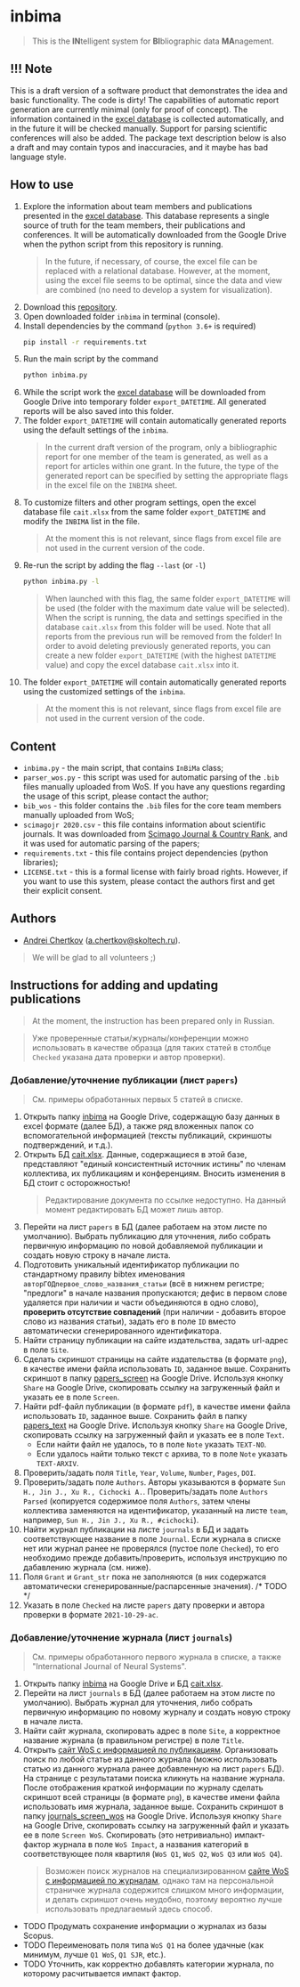 # inbima

> This is the **IN**telligent system for **BI**bliographic data **MA**nagement.


## !!! Note

This is a draft version of a software product that demonstrates the idea and basic functionality. The code is dirty! The capabilities of automatic report generation are currently minimal (only for proof of concept). The information contained in the [excel database](https://docs.google.com/spreadsheets/d/1jz76t2bRMzlNqL315SUf1WKr45lWu-c_/edit?usp=sharing&ouid=102021586566196668105&rtpof=true&sd=true) is collected automatically, and in the future it will be checked manually. Support for parsing scientific conferences will also be added. The package text description below is also a draft and may contain typos and inaccuracies, and it maybe has bad language style.


## How to use

1. Explore the information about team members and publications presented in the [excel database](https://docs.google.com/spreadsheets/d/1jz76t2bRMzlNqL315SUf1WKr45lWu-c_/edit?usp=sharing&ouid=102021586566196668105&rtpof=true&sd=true). This database represents a single source of truth for the team members, their publications and conferences. It will be automatically downloaded from the Google Drive when the python script from this repository is running.
    > In the future, if necessary, of course, the excel file can be replaced with a relational database. However, at the moment, using the excel file seems to be optimal, since the data and view are combined (no need to develop a system for visualization).
2. Download this [repository](https://github.com/SkoltechAI/inbima).
3. Open downloaded folder `inbima` in terminal (console).
4. Install dependencies by the command (`python 3.6+` is required)
    ```bash
    pip install -r requirements.txt
    ```
5. Run the main script by the command
    ```bash
    python inbima.py
    ```
6. While the script work the [excel database](https://docs.google.com/spreadsheets/d/1jz76t2bRMzlNqL315SUf1WKr45lWu-c_/edit?usp=sharing&ouid=102021586566196668105&rtpof=true&sd=true) will be downloaded from Google Drive into temporary folder `export_DATETIME`. All generated reports will be also saved into this folder.
7. The folder `export_DATETIME` will contain automatically generated reports using the default settings of the `inbima`.
    > In the current draft version of the program, only a bibliographic report for one member of the team is generated, as well as a report for articles within one grant. In the future, the type of the generated report can be specified by setting the appropriate flags in the excel file on the `INBIMA` sheet.
8. To customize filters and other program settings, open the excel database file `cait.xlsx` from the same folder `export_DATETIME` and modify the `INBIMA` list in the file.
    > At the moment this is not relevant, since flags from excel file are not used in the current version of the code.
9. Re-run the script by adding the flag `--last` (or `-l`)
    ```bash
    python inbima.py -l
    ```
    > When launched with this flag, the same folder `export_DATETIME` will be used (the folder with the maximum date value will be selected). When the script is running, the data and settings specified in the database `cait.xlsx` from this folder will be used. Note that all reports from the previous run will be removed from the folder! In order to avoid deleting previously generated reports, you can create a new folder `export_DATETIME` (with the highest `DATETIME` value) and copy the excel database `cait.xlsx` into it.
10. The folder `export_DATETIME` will contain automatically generated reports using the customized settings of the `inbima`.
    > At the moment this is not relevant, since flags from excel file are not used in the current version of the code.


## Content

- `inbima.py` - the main script, that contains `InBiMa` class;
- `parser_wos.py` - this script was used for automatic parsing of the `.bib` files manually uploaded from WoS. If you have any questions regarding the usage of this script, please contact the author;
- `bib_wos` - this folder contains the `.bib` files for the core team members manually uploaded from WoS;
- `scimagojr 2020.csv` - this file contains information about scientific journals. It was downloaded from [Scimago Journal & Country Rank](https://www.scimagojr.com/journalrank.php), and it was used for automatic parsing of the papers;
- `requirements.txt` - this file contains project dependencies (python libraries);
- `LICENSE.txt` - this is a formal license with fairly broad rights. However, if you want to use this system, please contact the authors first and get their explicit consent.


## Authors

- [Andrei Chertkov](https://github.com/AndreiChertkov) (a.chertkov@skoltech.ru).

> We will be glad to all volunteers ;)


## Instructions for adding and updating publications

> At the moment, the instruction has been prepared only in Russian.

> Уже проверенные статьи/журналы/конференции можно использовать в качестве образца (для таких статей в столбце `Checked` указана дата проверки и автор проверки).

### Добавление/уточнение публикации (лист `papers`)

> См. примеры обработанных первых 5 статей в списке.

1. Открыть папку [inbima](https://drive.google.com/drive/folders/1GK1eDkU0vqLz8gFMXxJuwqqCzSjmfhZx?usp=sharing) на Google Drive, содержащую базу данных в excel формате (далее БД), а также ряд вложенных папок со вспомогательной информацией (тексты публикаций, скриншоты подтверждений, и т.д.).
2. Открыть БД [cait.xlsx](https://docs.google.com/spreadsheets/d/1jz76t2bRMzlNqL315SUf1WKr45lWu-c_/edit?usp=sharing&ouid=102021586566196668105&rtpof=true&sd=true). Данные, содержащиеся в этой базе, представляют "единый консистентный источник истины" по членам коллектива, их публикациям и конференциям. Вносить изменения в БД стоит с осторожностью!
    > Редактирование документа по ссылке недоступно. На данный момент редактировать БД может лишь автор.
3. Перейти на лист `papers` в БД (далее работаем на этом листе по умолчанию). Выбрать публикацию для уточнения, либо собрать первичную информацию по новой добавляемой публикации и создать новую строку в начале листа.
4. Подготовить уникальный идентификатор публикации по стандартному правилу bibtex именования `авторГОДпервое_слово_названия_статьи` (всё в нижнем регистре; "предлоги" в начале названия пропускаются; дефис в первом слове удаляется при наличии и части объединяются в одно слово), **проверить отсутствие совпадений** (при наличии - добавить второе слово из названия статьи), задать его в поле `ID` вместо автоматически сгенерированного идентификатора.
5. Найти страницу публикации на сайте издательства, задать url-адрес в поле `Site`.
6. Сделать скриншот страницы на сайте издательства (в формате `png`), в качестве имени файла использовать `ID`, заданное выше. Сохранить скриншот в папку [papers_screen](https://drive.google.com/drive/folders/1MkuFZrBCRv4EIkJzIZVld5EE-krznFVw?usp=sharing) на Google Drive. Используя кнопку `Share` на Google Drive, скопировать ссылку на загруженный файл и указать ее в поле `Screen`.
7. Найти pdf-файл публикации (в формате `pdf`), в качестве имени файла использовать `ID`, заданное выше. Сохранить файл в папку [papers_text](https://drive.google.com/drive/folders/1jNrhKlyacDc07wOyHPhkL2UziQLhmHZd?usp=sharing) на Google Drive. Используя кнопку `Share` на Google Drive, скопировать ссылку на загруженный файл и указать ее в поле `Text`.
    - Если найти файл не удалось, то в поле `Note` указать `TEXT-NO`.
    - Если удалось найти только текст с архива, то в поле `Note` указать `TEXT-ARXIV`.
8. Проверить/задать поля `Title`, `Year`, `Volume`, `Number`, `Pages`, `DOI`.
9. Проверить/задать поле `Authors`. Авторы указываются в формате `Sun H., Jin J., Xu R., Cichocki A.`. Проверить/задать поле `Authors Parsed` (копируется содержимое поля `Authors`, затем члены коллектива заменяются на идентификатор, указанный на листе `team`, например, `Sun H., Jin J., Xu R., #cichocki`).
10. Найти журнал публикации на листе `journals` в БД и задать соответствующее название в поле `Journal`. Если журнала в списке нет или журнал ранее не проверялся (пустое поле `Checked`), то его необходимо прежде добавить/проверить, используя инструкцию по дабавлению журнала (см. ниже).
11. Поля `Grant` и `Grant_str` пока не заполняются (в них содержатся автоматически сгенерированные/распарсенные значения). /* TODO */
12. Указать в поле `Checked` на листе `papers` дату проверки и автора проверки в формате `2021-10-29-ac`.

### Добавление/уточнение журнала (лист `journals`)

> См. примеры обработанного первого журнала в списке, а также "International Journal of Neural Systems".

1. Открыть папку [inbima](https://drive.google.com/drive/folders/1GK1eDkU0vqLz8gFMXxJuwqqCzSjmfhZx?usp=sharing) на Google Drive и БД [cait.xlsx](https://docs.google.com/spreadsheets/d/1jz76t2bRMzlNqL315SUf1WKr45lWu-c_/edit?usp=sharing&ouid=102021586566196668105&rtpof=true&sd=true).
2. Перейти на лист `journals` в БД (далее работаем на этом листе по умолчанию). Выбрать журнал для уточнения, либо собрать первичную информацию по новому журналу и создать новую строку в начале листа.
3. Найти сайт журнала, скопировать адрес в поле `Site`, а корректное название журнала (в правильном регистре) в поле `Title`.
3. Открыть [сайт WoS с информацией по публикациям](https://apps.webofknowledge.com). Организовать поиск по любой статье из данного журнала (можно использовать статью из данного журнала ранее добавленную на лист `papers` БД). На странице с результатами поиска кликнуть на название журнала. После отображения краткой информации по журналу сделать скриншот всей страницы (в формате `png`), в качестве имени файла использовать имя журнала, заданное выше. Сохранить скриншот в папку [journals_screen_wos](https://drive.google.com/drive/folders/1HH9WS_lWdA-xTAaHmHuu0b_8VICbqUbT?usp=sharing) на Google Drive. Используя кнопку `Share` на Google Drive, скопировать ссылку на загруженный файл и указать ее в поле `Screen WoS`. Скопировать (это нетривиально) импакт-фактор журнала в поле `WoS Impact`, а названия категорий в соответствующее поля квартиля (`WoS Q1`, `WoS Q2`, `WoS Q3` или `WoS Q4`).
    > Возможен поиск журналов на специализированном [сайте WoS с информацией по журналам](https://jcr.clarivate.com), однако там на персональной страничке журнала содержится слишком много информации, и делать скриншот очень неудобно, поэтому вероятно лучше использовать предлагаемый здесь способ.

- TODO Продумать сохранение информации о журналах из базы Scopus.
- TODO Переименовать поля типа `WoS Q1` на более удачные (как минимум, лучше `Q1 WoS`, `Q1 SJR`, etc.).
- TODO Уточнить, как корректно добавлять категории журнала, по которому расчитывается импакт фактор.
